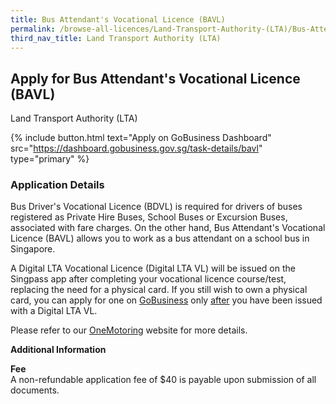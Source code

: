 ```yaml
---
title: Bus Attendant's Vocational Licence (BAVL)
permalink: /browse-all-licences/Land-Transport-Authority-(LTA)/Bus-Attendant's-Vocational-Licence-(BAVL)
third_nav_title: Land Transport Authority (LTA)
---
```


## Apply for Bus Attendant's Vocational Licence (BAVL)

Land Transport Authority (LTA)

{% include button.html text="Apply on GoBusiness Dashboard" src="https://dashboard.gobusiness.gov.sg/task-details/bavl" type="primary" %}

<H3>Application Details</H3>

<p>Bus Driver's Vocational Licence (BDVL) is required for drivers of buses registered as Private Hire Buses, School Buses or Excursion Buses, associated with fare charges. On the other hand, Bus Attendant's Vocational Licence (BAVL) allows you to work as a bus attendant on a school bus in Singapore.</p> 
<p>A Digital LTA Vocational Licence (Digital LTA VL) will be issued on the Singpass app after completing your vocational licence course/test, replacing the need for a physical card.&nbsp;If you still wish to own a physical card, you can apply for one on&nbsp;<a href="https://www.gobusiness.gov.sg/">GoBusiness</a>&nbsp;only&nbsp;<u>after</u> you have been issued with a Digital LTA VL.</p> 
<p>Please refer to our <a href="https://onemotoring.lta.gov.sg/content/onemotoring/home/driving/vocational_licence/vocational_licence_application.html" target="_blank" rel="noopener">OneMotoring</a> website for more details.</p>

<strong>Additional Information</strong>

<p><strong>Fee<br></strong>A non-refundable application fee of $40 is payable upon submission of all documents.</p>

